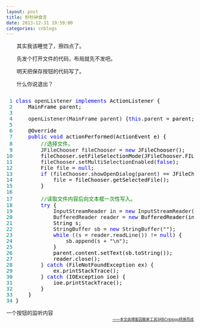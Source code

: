 ```yaml
---
layout: post
title: 秒秒钟食言
date: 2013-12-31 19:59:00
categories: cnblogs
---
```


<p>　　其实我该睡觉了，擦四点了。</p>
<p>　　先发个打开文件的代码，布局就先不发吧。</p>
<p>　　明天把保存按钮的代码写了。</p>
<p>　　什么你说退出？</p>
<div class="cnblogs_code" onclick="cnblogs_code_show('fcf36903-f352-4fd1-8a4a-46785d73c85e')"><img id="code_img_closed_fcf36903-f352-4fd1-8a4a-46785d73c85e" class="code_img_closed" src="http://images.cnblogs.com/OutliningIndicators/ContractedBlock.gif" alt="" /><img id="code_img_opened_fcf36903-f352-4fd1-8a4a-46785d73c85e" class="code_img_opened" style="display: none;" onclick="cnblogs_code_hide('fcf36903-f352-4fd1-8a4a-46785d73c85e',event)" src="http://images.cnblogs.com/OutliningIndicators/ExpandedBlockStart.gif" alt="" />
<div id="cnblogs_code_open_fcf36903-f352-4fd1-8a4a-46785d73c85e" class="cnblogs_code_hide">
<pre><span style="color: #008080;"> 1</span> <span style="color: #0000ff;">class</span> openListener <span style="color: #0000ff;">implements</span><span style="color: #000000;"> ActionListener {
</span><span style="color: #008080;"> 2</span> <span style="color: #000000;">    MainFrame parent;
</span><span style="color: #008080;"> 3</span>     
<span style="color: #008080;"> 4</span>     openListener(MainFrame parent) {<span style="color: #0000ff;">this</span>.parent =<span style="color: #000000;"> parent;}
</span><span style="color: #008080;"> 5</span>     
<span style="color: #008080;"> 6</span> <span style="color: #000000;">    @Override
</span><span style="color: #008080;"> 7</span>     <span style="color: #0000ff;">public</span> <span style="color: #0000ff;">void</span><span style="color: #000000;"> actionPerformed(ActionEvent e) {
</span><span style="color: #008080;"> 8</span>         <span style="color: #008000;">//</span><span style="color: #008000;">选择文件。</span>
<span style="color: #008080;"> 9</span>         JFileChooser fileChooser = <span style="color: #0000ff;">new</span><span style="color: #000000;"> JFileChooser();
</span><span style="color: #008080;">10</span> <span style="color: #000000;">        fileChooser.setFileSelectionMode(JFileChooser.FILES_ONLY);
</span><span style="color: #008080;">11</span>         fileChooser.setMultiSelectionEnabled(<span style="color: #0000ff;">false</span><span style="color: #000000;">);
</span><span style="color: #008080;">12</span>         File file = <span style="color: #0000ff;">null</span><span style="color: #000000;">;
</span><span style="color: #008080;">13</span>         <span style="color: #0000ff;">if</span> (fileChooser.showOpenDialog(parent) ==<span style="color: #000000;"> JFileChooser.APPROVE_OPTION) {
</span><span style="color: #008080;">14</span>             file =<span style="color: #000000;"> fileChooser.getSelectedFile();
</span><span style="color: #008080;">15</span> <span style="color: #000000;">        }
</span><span style="color: #008080;">16</span>         
<span style="color: #008080;">17</span>         <span style="color: #008000;">//</span><span style="color: #008000;">读取文件内容后向文本框一次性写入。</span>
<span style="color: #008080;">18</span>         <span style="color: #0000ff;">try</span><span style="color: #000000;"> {
</span><span style="color: #008080;">19</span>             InputStreamReader in = <span style="color: #0000ff;">new</span> InputStreamReader(<span style="color: #0000ff;">new</span> FileInputStream(file), "Unicode"<span style="color: #000000;">);
</span><span style="color: #008080;">20</span>             BufferedReader reader = <span style="color: #0000ff;">new</span><span style="color: #000000;"> BufferedReader(in);
</span><span style="color: #008080;">21</span> <span style="color: #000000;">            String s;
</span><span style="color: #008080;">22</span>             StringBuffer sb = <span style="color: #0000ff;">new</span> StringBuffer(""<span style="color: #000000;">);
</span><span style="color: #008080;">23</span>             <span style="color: #0000ff;">while</span> ((s = reader.readLine()) != <span style="color: #0000ff;">null</span><span style="color: #000000;">) {
</span><span style="color: #008080;">24</span>                 sb.append(s + "\n"<span style="color: #000000;">);
</span><span style="color: #008080;">25</span> <span style="color: #000000;">            }
</span><span style="color: #008080;">26</span> <span style="color: #000000;">            parent.content.setText(sb.toString());
</span><span style="color: #008080;">27</span> <span style="color: #000000;">            reader.close();
</span><span style="color: #008080;">28</span>         } <span style="color: #0000ff;">catch</span><span style="color: #000000;"> (FileNotFoundException ex) {
</span><span style="color: #008080;">29</span> <span style="color: #000000;">            ex.printStackTrace();
</span><span style="color: #008080;">30</span>         } <span style="color: #0000ff;">catch</span><span style="color: #000000;"> (IOException ioe) {
</span><span style="color: #008080;">31</span> <span style="color: #000000;">            ioe.printStackTrace();
</span><span style="color: #008080;">32</span> <span style="color: #000000;">        }
</span><span style="color: #008080;">33</span> <span style="color: #000000;">    }
</span><span style="color: #008080;">34</span> }</pre>
</div>
<span class="cnblogs_code_collapse">一个按钮的监听内容</span></div>

<div align=right><a href="https://github.com/mlxy/SRBCnblogs"><font size=1>——本文由博客园搬家工具SRBCnblogs转换而成</font></a></div>